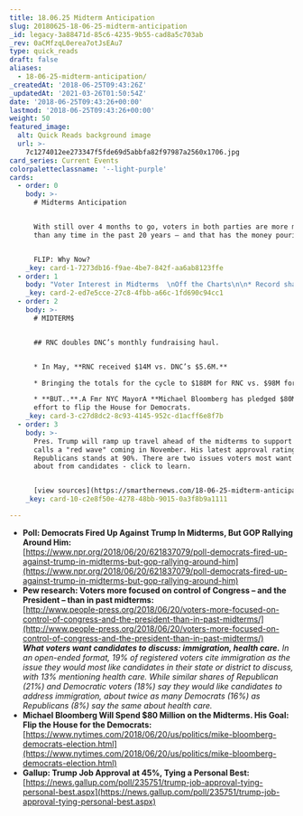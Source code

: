 ```yaml
---
title: 18.06.25 Midterm Anticipation
slug: 20180625-18-06-25-midterm-anticipation
_id: legacy-3a88471d-85c6-4235-9b55-cad8a5c703ab
_rev: 0aCMfzqL0erea7otJsEAu7
type: quick_reads
draft: false
aliases:
  - 18-06-25-midterm-anticipation/
_createdAt: '2018-06-25T09:43:26Z'
_updatedAt: '2021-03-26T01:50:54Z'
date: '2018-06-25T09:43:26+00:00'
lastmod: '2018-06-25T09:43:26+00:00'
weight: 50
featured_image:
  alt: Quick Reads background image
  url: >-
    7c1274012ee273347f5fde69d5abbfa82f97987a2560x1706.jpg
card_series: Current Events
colorpaletteclassname: '--light-purple'
cards:
  - order: 0
    body: >-
      # Midterms Anticipation


      With still over 4 months to go, voters in both parties are more motivated
      than any time in the past 20 years – and that has the money pouring in.


      FLIP: Why Now?
    _key: card-1-7273db16-f9ae-4be7-842f-aa6ab8123ffe
  - order: 1
    body: "Voter Interest in Midterms  \nOff the Charts\n\n* Record share of voters (68%) say control of Congress factor in their vote, according to a new Pew poll.\n* More voters also say their view of the Pres. a\x13 positive or negative a\x13 will influence vote for Congress.\n* Democrats’ advantage on enthusiasm is weaker than it was in previous election cycles when their party scored big."
    _key: card-2-ed7e5cce-27c8-4fbb-a66c-1fd690c94cc1
  - order: 2
    body: >-
      # MIDTERM$


      ## RNC doubles DNC’s monthly fundraising haul.


      * In May, **RNC received $14M vs. DNC’s $5.6M.**

      * Bringing the totals for the cycle to $188M for RNC vs. $98M for DNC.

      * **BUT..**.A Fmr NYC MayorA **Michael Bloomberg has pledged $80M** in an
      effort to flip the House for Democrats.
    _key: card-3-c27d8dc2-8c93-4145-952c-d1acff6e8f7b
  - order: 3
    body: >-
      Pres. Trump will ramp up travel ahead of the midterms to support what he
      calls a "red wave" coming in November. His latest approval rating with
      Republicans stands at 90%. There are two issues voters most want to hear
      about from candidates - click to learn.


      [view sources](https://smarthernews.com/18-06-25-midterm-anticipation/)
    _key: card-10-c2e8f50e-4278-48bb-9015-0a3f8b9a1111

---
```

* **Poll: Democrats Fired Up Against Trump In Midterms, But GOP Rallying Around Him:**  
[https://www.npr.org/2018/06/20/621837079/poll-democrats-fired-up-against-trump-in-midterms-but-gop-rallying-around-him](https://www.npr.org/2018/06/20/621837079/poll-democrats-fired-up-against-trump-in-midterms-but-gop-rallying-around-him)
* **Pew research: Voters more focused on control of Congress – and the President – than in past midterms:**  
[http://www.people-press.org/2018/06/20/voters-more-focused-on-control-of-congress-and-the-president-than-in-past-midterms/](http://www.people-press.org/2018/06/20/voters-more-focused-on-control-of-congress-and-the-president-than-in-past-midterms/)  
_**What voters want candidates to discuss: immigration, health care.** In an open-ended format, 19% of registered voters cite immigration as the issue they would most like candidates in their state or district to discuss, with 13% mentioning health care. While similar shares of Republican (21%) and Democratic voters (18%) say they would like candidates to address immigration, about twice as many Democrats (16%) as Republicans (8%) say the same about health care._
* **Michael Bloomberg Will Spend $80 Million on the Midterms. His Goal: Flip the House for the Democrats:**  
[https://www.nytimes.com/2018/06/20/us/politics/mike-bloomberg-democrats-election.html](https://www.nytimes.com/2018/06/20/us/politics/mike-bloomberg-democrats-election.html)
* **Gallup: Trump Job Approval at 45%, Tying a Personal Best:**  
[https://news.gallup.com/poll/235751/trump-job-approval-tying-personal-best.aspx](https://news.gallup.com/poll/235751/trump-job-approval-tying-personal-best.aspx)